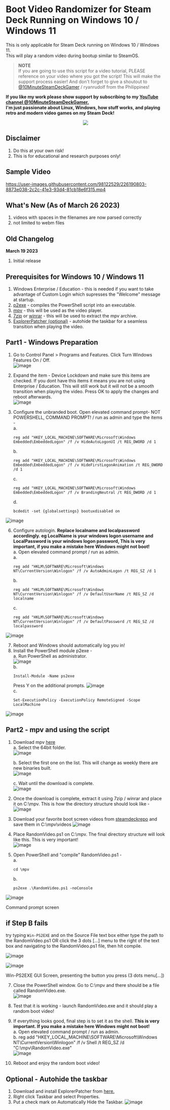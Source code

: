 # Boot Video Randomizer for Steam Deck Running on Windows 10 / Windows 11

This is only applicable for Steam Deck running on Windows 10 / Windows 11. \
This will play a random video during bootup similar to SteamOS.

> **NOTE**\
> If you are going to use this script for a video tutorial, PLEASE reference on your video where you got the script! This will make the support process easier!
> And don't forget to give a shoutout to [@10MinuteSteamDeckGamer](https://www.youtube.com/@10MinuteSteamDeckGamer/) / ryanrudolf from the Philippines!
>

<b> If you like my work please show support by subscribing to my [YouTube channel @10MinuteSteamDeckGamer.](https://www.youtube.com/@10MinuteSteamDeckGamer/) </b> <br>
<b> I'm just passionate about Linux, Windows, how stuff works, and playing retro and modern video games on my Steam Deck! </b>
<p align="center">
<a href="https://www.youtube.com/@10MinuteSteamDeckGamer/"> <img src="https://github.com/ryanrudolfoba/SteamDeck-Clover-dualboot/blob/main/10minute.png"/> </a>
</p>

## Disclaimer
1. Do this at your own risk!
2. This is for educational and research purposes only!

## Sample Video
https://user-images.githubusercontent.com/98122529/226190803-8873e038-2c2c-41e3-93d4-81cb18e6f315.mp4

## What's New (As of March 26 2023)
1. videos with spaces in the filenames are now parsed correctly
2. not limited to webm files

## Old Changelog
**March 19 2023**
1. Initial release


## Prerequisites for Windows 10 / Windows 11
1. Windows Enterprise / Education - this is needed if you want to take advantage of Custom Login which supresses the "Welcome" message at startup.
2. [p2exe](https://www.powershellgallery.com/packages/ps2exe/1.0.12) - compiles the PowerShell script into an executable.
3. [mpv](https://mpv.io/) - this will be used as the video player.
4. [7zip](https://www.7-zip.org/) or [winrar](https://www.win-rar.com/) - this will be used to extract the mpv archive.
5. [ExplorerPatcher (optional)](https://github.com/valinet/ExplorerPatcher) - autohide the taskbar for a seamless transition when playing the video.

## Part1 - Windows Preparation
1. Go to Control Panel > Programs and Features. Click Turn Windows Features On / Off.\
![image](https://user-images.githubusercontent.com/98122529/226112139-bd660191-1c53-44c4-b6fb-cbae8301c75c.png)

2. Expand the item - Device Lockdown and make sure this items are checked. If you dont have this items it means you are not using Enterprise / Education. This will still work but it will not be a smooth transition when playing the video. Press OK to apply the changes and reboot afterwards.\
![image](https://user-images.githubusercontent.com/98122529/226112214-7809f4d7-fadb-40cc-a355-b5e285165097.png)

4. Configure the unbranded boot. Open elevated command prompt- NOT POWERSHELL, COMMAND PROMPT! / run as admin and type the items -\
   a.
   ```
   reg add "HKEY_LOCAL_MACHINE\SOFTWARE\Microsoft\Windows Embedded\EmbeddedLogon" /f /v HideAutoLogonUI /t REG_DWORD /d 1
    ```
   b.
     ```
    reg add "HKEY_LOCAL_MACHINE\SOFTWARE\Microsoft\Windows Embedded\EmbeddedLogon" /f /v HideFirstLogonAnimation /t REG_DWORD /d 1
     ```
   c.
   ```
   reg add "HKEY_LOCAL_MACHINE\SOFTWARE\Microsoft\Windows Embedded\EmbeddedLogon" /f /v BrandingNeutral /t REG_DWORD /d 1
   ```
   d.
   ```
   bcdedit -set {globalsettings} bootuxdisabled on
    ```
![image](https://user-images.githubusercontent.com/98122529/226112763-8a079244-a110-4502-862f-fdc5c787b80b.png)

   
6. Configure autologin. **Replace localname and localpassword accordingly. eg LocalName is your windows logon username and LocalPassword is your windows logon password, This is very important, if you make a mistake here Windows might not boot!** \
   a. Open elevated command prompt / run as admin.\
   a.
   ```
   reg add "HKLM\SOFTWARE\Microsoft\Windows NT\CurrentVersion\Winlogon" /f /v AutoAdminLogon /t REG_SZ /d 1
   
    ```
   b.
    ```
    reg add "HKLM\SOFTWARE\Microsoft\Windows NT\CurrentVersion\Winlogon" /f /v DefaultUserName /t REG_SZ /d localname
     ```
    
   c.
    ```
    reg add "HKLM\SOFTWARE\Microsoft\Windows NT\CurrentVersion\Winlogon" /f /v DefaultPassword /t REG_SZ /d localpassword
   ```
![image](https://user-images.githubusercontent.com/98122529/226112692-6be851dc-78dd-4400-89b2-18d5267073f4.png)

7. Reboot and Windows should automatically log you in!
8. Install the PowerShell module p2exe -\
   a. Run PowerShell as administrator.\
![image](https://user-images.githubusercontent.com/98122529/226184315-5ddefda1-b93b-4deb-ac0a-3d49f0c8833d.png)\
   b.
    ```
   Install-Module -Name ps2exe
    ```
     Press Y on the additional prompts.
![image](https://user-images.githubusercontent.com/98122529/226187699-71bbba2b-740e-4967-92cc-56351de5c648.png)\
   c.
   ```
   Set-ExecutionPolicy -ExecutionPolicy RemoteSigned -Scope LocalMachine
   ``` 
![image](https://user-images.githubusercontent.com/98122529/226187992-6bcc4459-b445-461a-9ad3-e882336de71b.png)
   

## Part2 - mpv and using the script
1. Download mpv [here](https://sourceforge.net/projects/mpv-player-windows/files/)\
   a. Select the 64bit folder.\
   ![image](https://user-images.githubusercontent.com/98122529/226110260-fc01dda4-332e-4f82-bcdd-652cedc3f161.png)

   b. Select the first one on the list. This will change as weekly there are new binaries built.\
   ![image](https://user-images.githubusercontent.com/98122529/226110307-7ee336f8-9bcf-4854-9520-3449e2cd5d6a.png)

   c. Wait until the download is complete.\
   ![image](https://user-images.githubusercontent.com/98122529/226110358-c7638e17-08e3-4c2e-9dfd-7ff18d7b9be2.png)

2. Once the download is complete, extract it using 7zip / winrar and place it on C:\mpv. This is how the directory structure should look like -\
![image](https://user-images.githubusercontent.com/98122529/226110572-c5f223d1-d028-4949-98ac-8ba8cfbccce4.png)

3. Download your favorite boot screen videos from [steamdeckrepo](https://steamdeckrepo.com/) and save them in C:\mpv\videos
![image](https://user-images.githubusercontent.com/98122529/226110757-b83c7778-c12c-487b-880c-0b8cbe244519.png)

4. Place RandomVideo.ps1 on C:\mpv. The final directory structure will look like this. This is very important!\
![image](https://user-images.githubusercontent.com/98122529/226188657-63c5202c-399d-4db8-843d-a94b74562cd3.png)

5. Open PowerShell and "compile" RandomVideo.ps1 -\
   a.
   ```
   cd \mpv
   ``` 
   b.
   ```
   ps2exe .\RandomVideo.ps1 -noConsole
   ``` 
   
![image](https://user-images.githubusercontent.com/98122529/226188765-9f9fc12c-59ee-4bbe-9759-aa47a181a661.png)

Command prompt screen

## if Step B fails

try typing ```Win-PS2EXE``` and on the Source File text box either type the path to the RandomVideo.ps1 OR click the 3 dots \[...] menu to the right of the text box and navigating to the RandomVideo.ps1 file,  then hit compile.

![image](https://i.imgur.com/cGr9SFW.png)


![image](https://i.imgur.com/HU3Xb63.png)

Win-PS2EXE GUI Screen, presenting the button you press (3 dots menu\[...])



7. Close the PowerShell window. Go to C:\mpv and there should be a file called RandomVideo.exe.\
![image](https://user-images.githubusercontent.com/98122529/226188912-a9cd6066-0b7d-4cfb-8a8a-b1c075d0f3eb.png)

8. Test that it is working - launch RandomVideo.exe and it should play a random boot video!

9. If everything looks good, final step is to set it as the shell. **This is very important. If you make a mistake here Windows might not boot!** \
   a. Open elevated command prompt / run as admin.\
   b. reg add "HKEY_LOCAL_MACHINE\SOFTWARE\Microsoft\Windows NT\CurrentVersion\Winlogon" /f /v Shell /t REG_SZ /d "C:\mpv\RandomVideo.exe" \
![image](https://user-images.githubusercontent.com/98122529/226189460-b5a09829-f009-44d8-b61f-a8cd00adc6dd.png)

10. Reboot and enjoy the random boot video!


## Optional - Autohide the taskbar
1. Download and install ExplorerPatcher from [here.](https://github.com/valinet/ExplorerPatcher/releases)
2. Right click Taskbar and select Properties.
3. Put a check mark on Automatically Hide the Taskbar.
![image](https://user-images.githubusercontent.com/98122529/200134999-fe166b1d-b3d7-4256-a36a-45dea032596a.png)
